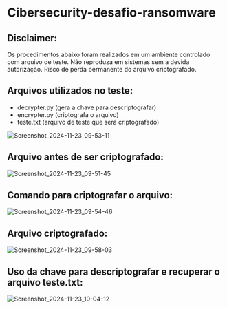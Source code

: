 # **Cibersecurity-desafio-ransomware**

## **Disclaimer:**
Os procedimentos abaixo foram realizados em um ambiente controlado com arquivo de teste.
Não reproduza em sistemas sem a devida autorização. Risco de perda permanente do arquivo criptografado.

## **Arquivos utilizados no teste:**

* decrypter.py (gera a chave para descriptografar)
* encrypter.py (criptografa o arquivo)
* teste.txt (arquivo de teste que será criptografado)

![Screenshot_2024-11-23_09-53-11](https://github.com/user-attachments/assets/1534881f-124c-4e57-83c5-35de6fa9fc17)

## **Arquivo antes de ser criptografado:**

![Screenshot_2024-11-23_09-51-45](https://github.com/user-attachments/assets/9af35938-6628-4264-8cbc-42f2803cffb2)


## **Comando para criptografar o arquivo:**

![Screenshot_2024-11-23_09-54-46](https://github.com/user-attachments/assets/0b798d34-7faa-4ef7-9067-c66882878fd0)

## **Arquivo criptografado:**

![Screenshot_2024-11-23_09-58-03](https://github.com/user-attachments/assets/2872c494-ae50-4f90-94f6-08917a0c0173)

## **Uso da chave para descriptografar e recuperar o arquivo teste.txt:**

![Screenshot_2024-11-23_10-04-12](https://github.com/user-attachments/assets/8e0b46d2-433a-43d9-99dc-b9324a1c039d)






